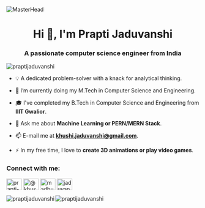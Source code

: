 ![MasterHead](https://mir-s3-cdn-cf.behance.net/project_modules/fs/475eb095746151.5e9ecde695f7a.gif)

<h1 align="center">Hi 👋, I'm Prapti Jaduvanshi</h1>
<h3 align="center">A passionate computer science engineer from India</h3>

<!--<img align="right" alt="Coding" width="400" src="https://i.gifer.com/JXA0.gif">-->

<p align="left"> <img src="https://komarev.com/ghpvc/?username=praptijaduvanshi&label=Profile%20views&color=0e75b6&style=flat" alt="praptijaduvanshi" /> </p>

- 💡 A dedicated problem-solver with a knack for analytical thinking.

- 🔭 I’m currently doing my M.Tech in Computer Science and Engineering.

- 🎓 I've completed my B.Tech in Computer Science and Engineering from **IIIT Gwalior**.

- 💬 Ask me about **Machine Learning or PERN/MERN Stack**.

- 📫 E-mail me at **khushi.jaduvanshi@gmail.com**.

- ⚡ In my free time, I love to **create 3D animations or play video games**.

<h3 align="left">Connect with me:</h3>
<p align="left">
<a href="https://linkedin.com/in/prapti-jaduvanshi-abb1a2194" target="blank"><img align="center" src="https://raw.githubusercontent.com/rahuldkjain/github-profile-readme-generator/master/src/images/icons/Social/linked-in-alt.svg" alt="prapti-jaduvanshi-abb1a2194" height="30" width="40" /></a>
<a href="https://medium.com/@khushijaduvanshi" target="blank"><img align="center" src="https://raw.githubusercontent.com/rahuldkjain/github-profile-readme-generator/master/src/images/icons/Social/medium.svg" alt="@khushijaduvanshi" height="30" width="40" /></a>
<a href="https://www.youtube.com/c/@madbubblebee" target="blank"><img align="center" src="https://raw.githubusercontent.com/rahuldkjain/github-profile-readme-generator/master/src/images/icons/Social/youtube.svg" alt="madbubblebee" height="30" width="40" /></a>
<a href="https://www.leetcode.com/jaduvanshiprapti" target="blank"><img align="center" src="https://raw.githubusercontent.com/rahuldkjain/github-profile-readme-generator/master/src/images/icons/Social/leet-code.svg" alt="jaduvanshiprapti" height="30" width="40" /></a>
</p>



<p><img align="left" src="https://github-readme-stats.vercel.app/api/top-langs?username=praptijaduvanshi&show_icons=true&locale=en&layout=compact" alt="praptijaduvanshi" /></p>

<p><img align="left" src="https://github-readme-streak-stats.herokuapp.com/?user=praptijaduvanshi&" alt="praptijaduvanshi" /></p>
